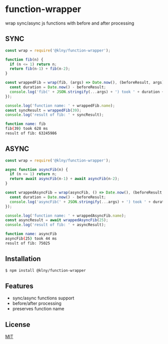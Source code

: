 # function-wrapper

  wrap sync/async js functions with before and after processing

## SYNC
```js
const wrap = require('@klny/function-wrapper');

function fib(n) {
  if (n <= 1) return n;
  return fib(n-1) + fib(n-2);
}

const wrappedFib = wrap(fib, (args) => Date.now(), (beforeResult, args) => {
  const duration = Date.now() - beforeResult;
  console.log('fib(' + JSON.stringify(...args) + ') took ' + duration + ' ms');
});

console.log('function name: ' + wrappedFib.name);
const syncResult = wrappedFib(39);
console.log('result of fib: ' + syncResult);
```

```sh
function name: fib
fib(39) took 628 ms
result of fib: 63245986
```

## ASYNC
```js
const wrap = require('@klny/function-wrapper');

async function asyncFib(n) {
  if (n <= 1) return n;
  return await asyncFib(n-1) + await asyncFib(n-2);
}

const wrappedAsyncFib = wrap(asyncFib, () => Date.now(), (beforeResult, args) => {
  const duration = Date.now() - beforeResult;
  console.log('asyncFib(' + JSON.stringify(...args) + ') took ' + duration + ' ms');
});

console.log('function name: ' + wrappedAsyncFib.name);
const asyncResult = await wrappedAsyncFib(25);
console.log('result of fib: ' + asyncResult);
```

```sh
function name: asyncFib
asyncFib(25) took 44 ms
result of fib: 75025
```

## Installation
```bash
$ npm install @klny/function-wrapper
```

## Features

  * sync/async functions support
  * before/after processing
  * preserves function name

## License

  [MIT](LICENSE)